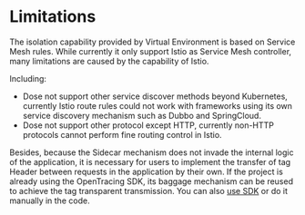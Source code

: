 # Limitations

The isolation capability provided by Virtual Environment is based on Service Mesh rules. While currently it only support Istio as Service Mesh controller, many limitations are caused by the capability of Istio.

Including:

- Dose not support other service discover methods beyond Kubernetes, currently Istio route rules could not work with frameworks using its own service discovery mechanism such as Dubbo and SpringCloud.
- Dose not support other protocol except HTTP, currently non-HTTP protocols cannot perform fine routing control in Istio.

Besides, because the Sidecar mechanism does not invade the internal logic of the application, it is necessary for users to implement the transfer of tag Header between requests in the application by their own. If the project is already using the OpenTracing SDK, its baggage mechanism can be reused to achieve the tag transparent transmission. You can also [use SDK](en-us/ve/use-sdk.md) or do it manually in the code.
